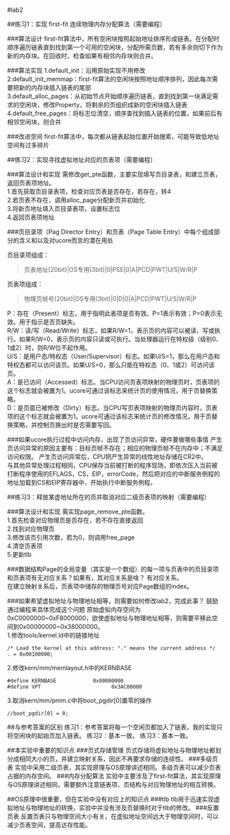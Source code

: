 #lab2

##练习1：实现 first-fit 连续物理内存分配算法（需要编程）

###算法设计
first-fit算法中，所有空闲块按照起始地址排序形成链表。在分配时顺序遍历链表直到找到第一个可用的空闲块，分配所需页数，若有多余则切下作为新的内存块。在回收时，检查如果有相邻内存块则合并。

###算法实现
1.default_init：沿用原始实现不用修改  
2.default_init_memmap：first-fit算法的空闲块按照地址顺序排列，因此每次需要把新的内存块插入链表的尾部  
3.default_alloc_pages：从初始节点开始顺序遍历链表，直到找到第一块满足需求的空闲块，修改Property，将剩余的页组织成新的空闲块插入链表  
4.default_free_pages：将标志位清空，顺序查找到插入链表的位置，如果前后有相邻空闲块，则合并

###改进空间
first-fit算法中，每次都从链表起始位置开始搜索，可能导致低地址空间有过多碎片

##练习2：实现寻找虚拟地址对应的页表项（需要编程）

###算法设计和实现
需修改get_pte函数，主要实现填写页目录表，和建立页表，返回页表项地址。  
1.首先获取页目录表项，检查对应页表是否存在，若存在，转4  
2.若页表不存在，调用alloc_page分配新页并初始化  
3.将新页地址填入页目录表项，设置标志位  
4.返回页表项地址  

###页目录项（Pag Director Entry）和页表（Page Table Entry）中每个组成部分的含义和以及对ucore而言的潜在用处

页目录项组成：
>页表地址(20bit)|OS专用(3bit)|0|PSE|0|A|PCD|PWT|U/S|W/R|P

页表项组成：
>物理页帧号(20bit)|OS专用(3bit)|0|D|0|A|PCD|PWT|U/S|W/R|P

 P：存在（Present）标志，用于指明此表项是否有效。P=1表示有效；P=0表示无效。用于指示是否页缺失。  
 R/W：读/写（Read/Write）标志，如果R/W=1，表示页的内容可以被读、写或执行。如果R/W=0，表示页的内容只读或可执行。当处理器运行在特权级（级别0、1或2）时，则R/W位不起作用。  
 U/S：是用户态/特权态（User/Supervisor）标志。如果U/S=1，那么在用户态和特权态都可以访问该页。如果U/S=0，那么只能在特权态（0、1或2）可访问该页。  
 A：是已访问（Accessed）标志。当CPU访问页表项映射的物理页时，页表项的这个标志就会被置为1。ucore可通过该标志来统计页的使用情况，用于页替换策略。  
 D：是页面已被修改（Dirty）标志。当CPU写页表项映射的物理页内容时，页表项的这个标志就会被置为1。ucore可通过该标志来统计页的修改情况，用于页替换策略，并控制页换出时是否需要写回。  

###如果ucore执行过程中访问内存，出现了页访问异常，硬件要做哪些事情
产生页访问异常的原因主要有：目标页帧不存在；相应的物理页帧不在内存中；不满足访问权限。
产生页访问异常后，CPU把产生异常的线性地址存储在CR2中。  
与其他异常处理过程相同，CPU保存当前被打断的程序现场，即依次压入当前被打断程序使用的EFLAGS，CS，EIP，errorCode，然后把对应的中断服务例程的地址加载到CS和EIP寄存器中，开始执行中断服务例程。

##练习3：释放某虚地址所在的页并取消对应二级页表项的映射（需要编程）

###算法设计和实现
需实现page_remove_pte函数。  
1.首先检查对应物理页是否存在，若不存在直接返回  
2.找到对应物理页  
3.修改该页引用次数，若为0，则调用free_page  
4.清空页表项  
5.更新tlb  

###数据结构Page的全局变量（其实是一个数组）的每一项与页表中的页目录项和页表项有无对应关系？如果有，其对应关系是啥？
有对应关系。  
在建立映射关系后，页表项中储存的物理页号对应Page数组的index。

###如果希望虚拟地址与物理地址相等，则需要如何修改lab2，完成此事？ 鼓励通过编程来具体完成这个问题
原始虚拟内存空间为0xC0000000~0xF8000000，欲使虚拟地址与物理地址相等，则需要平移此空间到0x00000000~0x38000000。  
1.修改tools/kernel.ld中的链接地址
```
/* Load the kernel at this address: "." means the current address */
. = 0x00100000;
```
2.修改kern/mm/memlayout.h中的KERNBASE
```
#define KERNBASE            0x00000000
#define VPT                       0x3AC00000
```
3.取消kern/mm/pmm.c中将boot_pgdir[0]置零的操作
```
//boot_pgdir[0] = 0;
```

##与参考答案的区别
练习1：参考答案将每一个空闲页都加入了链表，我的实现只将空闲块的起始页加入链表。
练习2：基本一致。
练习3：基本一致。

##本实验中重要的知识点
###页式存储管理
页式存储将虚拟地址与物理地址都划分成相同大小的页，并建立映射关系，因此不再要求存储的连续性。
###多级页表
实验中采用二级页表，其实现原理与OS原理讲述相同。多级页表可以减少页表占据的内存空间。
###内存分配算法
实验中主要涉及了first-fit算法，其实现原理与OS原理讲述相同，需要额外注意链表项、页结构与对应物理地址的相互转换。

##OS原理中很重要，但在实验中没有对应上的知识点
###tlb
tlb用于迅速实现虚拟地址与物理地址的转换，实验中并没有涉及页替换时对于tlb的修改。
###反置页表
反置页表只与物理空间大小有关，在虚拟地址空间远大于物理空间时，可以减少页表空间，提高访存性能。
